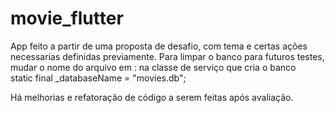 # movie_flutter
App feito a partir de uma proposta de desafio, com tema e certas ações necessarias definidas previamente.
Para limpar o banco para futuros testes, mudar o nome do arquivo em : 
na classe de serviço que cria o banco  
static final _databaseName = "movies.db";

Há melhorias e refatoração de código a serem feitas após avaliação.
